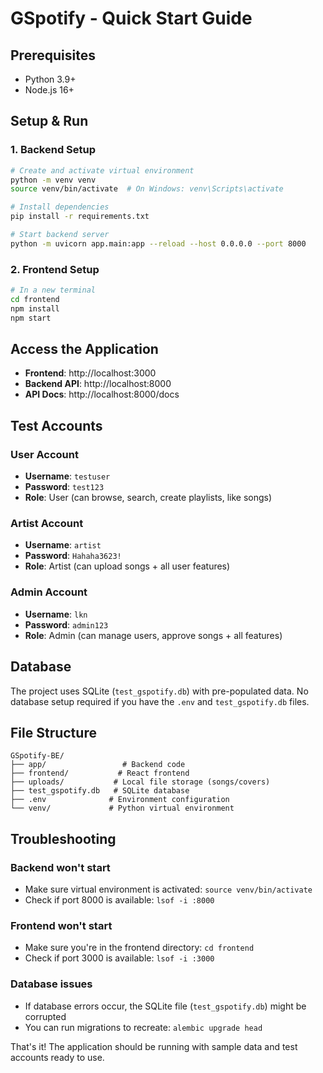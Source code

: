# GSpotify - Quick Start Guide

## Prerequisites
- Python 3.9+
- Node.js 16+

## Setup & Run

### 1. Backend Setup
```bash
# Create and activate virtual environment
python -m venv venv
source venv/bin/activate  # On Windows: venv\Scripts\activate

# Install dependencies
pip install -r requirements.txt

# Start backend server
python -m uvicorn app.main:app --reload --host 0.0.0.0 --port 8000
```

### 2. Frontend Setup
```bash
# In a new terminal
cd frontend
npm install
npm start
```

## Access the Application
- **Frontend**: http://localhost:3000
- **Backend API**: http://localhost:8000
- **API Docs**: http://localhost:8000/docs

## Test Accounts

### User Account
- **Username**: `testuser`
- **Password**: `test123`
- **Role**: User (can browse, search, create playlists, like songs)

### Artist Account
- **Username**: `artist`
- **Password**: `Hahaha3623!`
- **Role**: Artist (can upload songs + all user features)

### Admin Account
- **Username**: `lkn`
- **Password**: `admin123`
- **Role**: Admin (can manage users, approve songs + all features)

## Database
The project uses SQLite (`test_gspotify.db`) with pre-populated data. No database setup required if you have the `.env` and `test_gspotify.db` files.

## File Structure
```
GSpotify-BE/
├── app/                 # Backend code
├── frontend/           # React frontend
├── uploads/           # Local file storage (songs/covers)
├── test_gspotify.db   # SQLite database
├── .env              # Environment configuration
└── venv/             # Python virtual environment
```

## Troubleshooting

### Backend won't start
- Make sure virtual environment is activated: `source venv/bin/activate`
- Check if port 8000 is available: `lsof -i :8000`

### Frontend won't start
- Make sure you're in the frontend directory: `cd frontend`
- Check if port 3000 is available: `lsof -i :3000`

### Database issues
- If database errors occur, the SQLite file (`test_gspotify.db`) might be corrupted
- You can run migrations to recreate: `alembic upgrade head`

That's it! The application should be running with sample data and test accounts ready to use.
